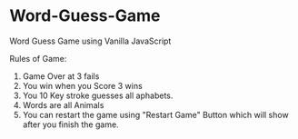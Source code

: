 # Word-Guess-Game
Word Guess Game using Vanilla JavaScript

Rules of Game:
1.  Game Over at 3 fails 
2.  You win when you Score 3 wins
3.  You 10 Key stroke guesses all aphabets.
4.  Words are all Animals
5.  You can restart the game using "Restart Game" Button which will show after you finish the game.
